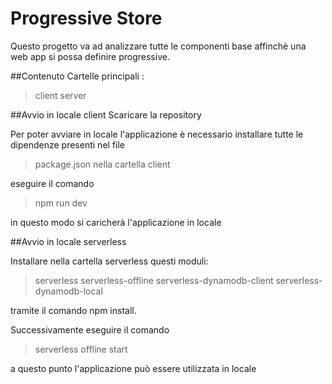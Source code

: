 # Progressive Store 
Questo progetto va ad analizzare tutte le componenti base affinchè una web app si possa definire progressive.

##Contenuto
Cartelle principali :
> client 
> server

##Avvio in locale client
Scaricare la repository

Per poter avviare in locale l'applicazione è necessario installare tutte le dipendenze presenti nel file
>package.json 
nella cartella client

eseguire il comando 
>npm run dev 

in questo modo si caricherà l'applicazione in locale 

##Avvio in locale serverless

Installare nella cartella serverless questi moduli:
>serverless
>serverless-offline
>serverless-dynamodb-client
>serverless-dynamodb-local

tramite il comando npm install.

Successivamente eseguire il comando 
>serverless offline start 

a questo punto l'applicazione può essere utilizzata in locale 


